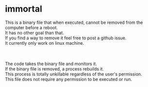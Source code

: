# immortal
This is a binary file that when executed, cannot be removed from the computer before a reboot.<br />
It has no other goal than that.<br />
If you find a way to remove it feel free to post a github issue.<br />
It currently only work on linux machine.<br /><br /><br /><br />
The code takes the binary file and monitors it. <br />
If the binary file is removed, a process rebuilds it. <br />
This process is totally unkillable regardless of the user's permission. <br />
This file does not require any permission to be executed or run.<br /> 
